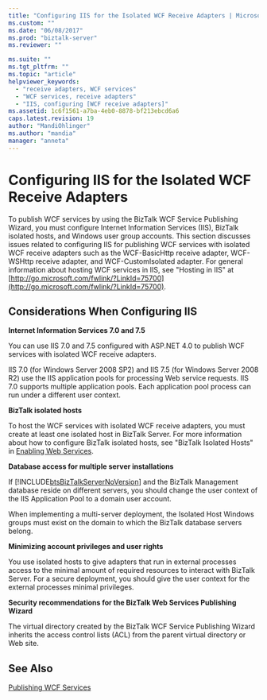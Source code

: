 ```yaml
---
title: "Configuring IIS for the Isolated WCF Receive Adapters | Microsoft Docs"
ms.custom: ""
ms.date: "06/08/2017"
ms.prod: "biztalk-server"
ms.reviewer: ""

ms.suite: ""
ms.tgt_pltfrm: ""
ms.topic: "article"
helpviewer_keywords: 
  - "receive adapters, WCF services"
  - "WCF services, receive adapters"
  - "IIS, configuring [WCF receive adapters]"
ms.assetid: 1c6f1561-a7ba-4eb0-8878-bf213ebcd6a6
caps.latest.revision: 19
author: "MandiOhlinger"
ms.author: "mandia"
manager: "anneta"
---
```

# Configuring IIS for the Isolated WCF Receive Adapters
To publish WCF services by using the BizTalk WCF Service Publishing Wizard, you must configure Internet Information Services (IIS), BizTalk isolated hosts, and Windows user group accounts. This section discusses issues related to configuring IIS for publishing WCF services with isolated WCF receive adapters such as the WCF-BasicHttp receive adapter, WCF-WSHttp receive adapter, and WCF-CustomIsolated adapter. For general information about hosting WCF services in IIS, see "Hosting in IIS" at [http://go.microsoft.com/fwlink/?LinkId=75700](http://go.microsoft.com/fwlink/?LinkId=75700).  
  
## Considerations When Configuring IIS  
 **Internet Information Services 7.0 and 7.5**  
  
 You can use IIS 7.0 and 7.5 configured with ASP.NET 4.0 to publish WCF services with isolated WCF receive adapters.  
  
 IIS 7.0 (for Windows Server 2008 SP2) and IIS 7.5 (for Windows Server 2008 R2) use the IIS application pools for processing Web service requests. IIS 7.0 supports multiple application pools. Each application pool process can run under a different user context.  
  
 **BizTalk isolated hosts**  
  
 To host the WCF services with isolated WCF receive adapters, you must create at least one isolated host in BizTalk Server. For more information about how to configure BizTalk isolated hosts, see "BizTalk Isolated Hosts" in [Enabling Web Services](../core/enabling-web-services.md).  
  
 **Database access for multiple server installations**  
  
 If [!INCLUDE[btsBizTalkServerNoVersion](../includes/btsbiztalkservernoversion-md.md)] and the BizTalk Management database reside on different servers, you should change the user context of the IIS Application Pool to a domain user account.  
  
 When implementing a multi-server deployment, the Isolated Host Windows groups must exist on the domain to which the BizTalk database servers belong.  
  
 **Minimizing account privileges and user rights**  
  
 You use isolated hosts to give adapters that run in external processes access to the minimal amount of required resources to interact with BizTalk Server. For a secure deployment, you should give the user context for the external processes minimal privileges.  
  
 **Security recommendations for the BizTalk Web Services Publishing Wizard**  
  
 The virtual directory created by the BizTalk WCF Service Publishing Wizard inherits the access control lists (ACL) from the parent virtual directory or Web site.  
  
## See Also  
 [Publishing WCF Services](../core/publishing-wcf-services.md)